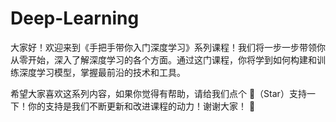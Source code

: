 # Deep-Learning
大家好！欢迎来到《手把手带你入门深度学习》系列课程！我们将一步一步带领你从零开始，深入了解深度学习的各个方面。通过这门课程，你将学到如何构建和训练深度学习模型，掌握最前沿的技术和工具。

希望大家喜欢这系列内容，如果你觉得有帮助，请给我们点个 🌟（Star）支持一下！你的支持是我们不断更新和改进课程的动力！谢谢大家！ 🙏

